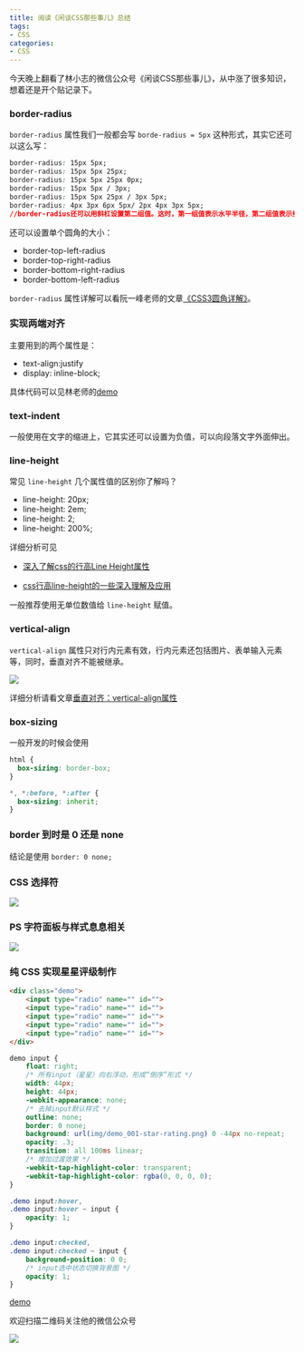 ```yaml
---
title: 阅读《闲谈CSS那些事儿》总结
tags:
- CSS
categories:
- CSS
---
```

今天晚上翻看了林小志的微信公众号《闲谈CSS那些事儿》，从中涨了很多知识，想着还是开个贴记录下。

### border-radius
`border-radius` 属性我们一般都会写 `borde-radius = 5px` 这种形式，其实它还可以这么写：

```css
border-radius: 15px 5px;
border-radius: 15px 5px 25px;
border-radius: 15px 5px 25px 0px;
border-radius: 15px 5px / 3px;
border-radius: 15px 5px 25px / 3px 5px;
border-radius: 4px 3px 6px 5px/ 2px 4px 3px 5px;
//border-radius还可以用斜杠设置第二组值。这时，第一组值表示水平半径，第二组值表示垂直半径。第二组值也可以同时设置1到4个值，应用规则与第一组值相同。
```
还可以设置单个圆角的大小：

* border-top-left-radius
* border-top-right-radius
* border-bottom-right-radius
* border-bottom-left-radius

`border-radius` 属性详解可以看阮一峰老师的文章[《CSS3圆角详解》](http://www.ruanyifeng.com/blog/2010/12/detailed_explanation_of_css3_rounded_corners.html)。
<!-- more -->
### 实现两端对齐

主要用到的两个属性是：

- text-align:justify
- display: inline-block;

具体代码可以见林老师的[demo](http://linxz.github.io/CSS_Skills/wechat/auto_step.html#rd)

### text-indent

一般使用在文字的缩进上，它其实还可以设置为负值，可以向段落文字外面伸出。

### line-height

常见 `line-height` 几个属性值的区别你了解吗？

- line-height: 20px;
- line-height: 2em;
- line-height: 2;
- line-height: 200%;

详细分析可见

- [深入了解css的行高Line Height属性](http://www.cnblogs.com/fengzheng126/archive/2012/05/18/2507632.html)

- [css行高line-height的一些深入理解及应用](http://www.zhangxinxu.com/wordpress/2009/11/css%E8%A1%8C%E9%AB%98line-height%E7%9A%84%E4%B8%80%E4%BA%9B%E6%B7%B1%E5%85%A5%E7%90%86%E8%A7%A3%E5%8F%8A%E5%BA%94%E7%94%A8/)

一般推荐使用无单位数值给 `line-height` 赋值。

### vertical-align

`vertical-align` 属性只对行内元素有效，行内元素还包括图片、表单输入元素等，同时，垂直对齐不能被继承。

![](http://sinchang.qiniudn.com/text_036.gif)

详细分析请看文章[垂直对齐：vertical-align属性](http://www.ddcat.net/blog/?p=233)

### box-sizing

一般开发的时候会使用

```css
html {
  box-sizing: border-box;
}

*, *:before, *:after {
  box-sizing: inherit;
}
```

### border 到时是 0 还是 none

结论是使用 `border: 0 none;`

### CSS 选择符
![](http://sinchang.qiniudn.com/getmediadata.jpeg)

### PS 字符面板与样式息息相关
![](http://sinchang.qiniudn.com/640.jpg)

### 纯 CSS 实现星星评级制作

```html
<div class="demo">
	<input type="radio" name="" id="">
	<input type="radio" name="" id="">
	<input type="radio" name="" id="">
	<input type="radio" name="" id="">
	<input type="radio" name="" id="">
</div>
```

```css
demo input {
    float: right;
    /* 所有input（星星）向右浮动，形成“倒序”形式 */
    width: 44px;
    height: 44px;
    -webkit-appearance: none;
    /* 去掉input默认样式 */
    outline: none;
    border: 0 none;
    background: url(img/demo_001-star-rating.png) 0 -44px no-repeat;
    opacity: .3;
    transition: all 100ms linear;
    /* 增加过渡效果 */
    -webkit-tap-highlight-color: transparent;
    -webkit-tap-highlight-color: rgba(0, 0, 0, 0);
}

.demo input:hover,
.demo input:hover ~ input {
    opacity: 1;
}

.demo input:checked,
.demo input:checked ~ input {
    background-position: 0 0;
    /* input选中状态切换背景图 */
    opacity: 1;
}
```
[demo](http://linxz.github.io/CSS_Skills/wechat/demo_001-star-rating.html#rd)

欢迎扫描二维码关注他的微信公众号

![](http://linxz.github.io/CSS_Skills/wechat/img/qrcode_talk-css.jpg)

